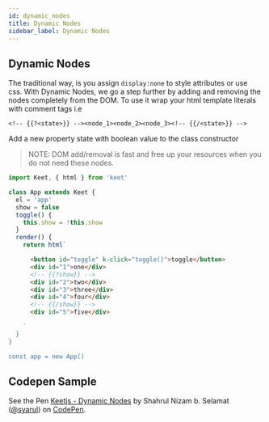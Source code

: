 ```yaml
---
id: dynamic_nodes
title: Dynamic Nodes
sidebar_label: Dynamic Nodes
---
```


## Dynamic Nodes

The traditional way, is you assign ```display:none``` to style attributes or use css. With Dynamic Nodes, we go a step further by adding and removing the nodes completely from the DOM. To use it wrap your html template literals with comment tags i.e 

```<!-- {{?<state>}} --><node_1><node_2><node_3><!-- {{/<state>}} -->```

Add a new property state with boolean value to the class constructor

> NOTE: DOM add/removal is fast and free up your resources when you do not need these nodes.

```js
import Keet, { html } from 'keet'

class App extends Keet {
  el = 'app'
  show = false
  toggle() {
    this.show = !this.show
  }
  render() {
    return html`
```
```html
      <button id="toggle" k-click="toggle()">toggle</button>
      <div id="1">one</div>
      <!-- {{?show}} -->
      <div id="2">two</div>
      <div id="3">three</div>
      <div id="4">four</div>
      <!-- {{/show}} -->
      <div id="5">five</div>
```
```js
    `
  }
}

const app = new App()
```

## Codepen Sample

<p data-height="265" data-theme-id="dark" data-slug-hash="KxvYvo" data-default-tab="js,result" data-user="syarul" data-pen-title="Keetjs - Dynamic Nodes" class="codepen">See the Pen <a href="https://codepen.io/syarul/pen/KxvYvo/">Keetjs - Dynamic Nodes</a> by Shahrul Nizam b. Selamat (<a href="https://codepen.io/syarul">@syarul</a>) on <a href="https://codepen.io">CodePen</a>.</p>
<script async src="https://static.codepen.io/assets/embed/ei.js"></script>